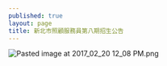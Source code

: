 ```yaml
---
published: true
layout: page
title: 新北市照顧服務員第八期招生公告
---
```


![Pasted image at 2017_02_20 12_08 PM.png]({{site.baseurl}}/static_files/upload_images/poster.jpg)
